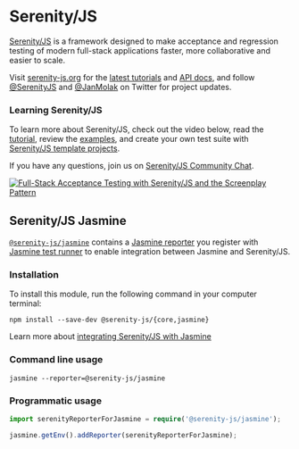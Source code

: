 # Serenity/JS

[Serenity/JS](https://serenity-js.org) is a framework designed to make acceptance and regression testing
of modern full-stack applications faster, more collaborative and easier to scale.

Visit [serenity-js.org](https://serenity-js.org/) for the [latest tutorials](https://serenity-js.org/handbook/)
and [API docs](https://serenity-js.org/modules/), and follow [@SerenityJS](https://twitter.com/SerenityJS) and [@JanMolak](https://twitter.com/JanMolak) on Twitter for project updates.

### Learning Serenity/JS

To learn more about Serenity/JS, check out the video below, read the [tutorial](https://serenity-js.org/handbook/thinking-in-serenity-js/index.html), review the [examples](https://github.com/serenity-js/serenity-js/tree/master/examples), and create your own test suite with [Serenity/JS template projects](https://github.com/serenity-js).

If you have any questions, join us on [Serenity/JS Community Chat](https://gitter.im/serenity-js/Lobby).

[![Full-Stack Acceptance Testing with Serenity/JS and the Screenplay Pattern](https://img.youtube.com/vi/djPMf-n93Rw/0.jpg)](https://www.youtube.com/watch?v=djPMf-n93Rw)

## Serenity/JS Jasmine

[`@serenity-js/jasmine`](https://serenity-js.org/modules/jasmine) contains a [Jasmine reporter](https://jasmine.github.io/api/edge/Reporter.html)
you register with [Jasmine test runner](https://jasmine.github.io/)
to enable integration between Jasmine and Serenity/JS.

### Installation

To install this module, run the following command in your computer terminal:
```console
npm install --save-dev @serenity-js/{core,jasmine}
```

Learn more about [integrating Serenity/JS with Jasmine](https://serenity-js.org/handbook/integration/serenityjs-and-jasmine.html)

### Command line usage

```
jasmine --reporter=@serenity-js/jasmine
```

### Programmatic usage

```typescript
import serenityReporterForJasmine = require('@serenity-js/jasmine');

jasmine.getEnv().addReporter(serenityReporterForJasmine);
```
